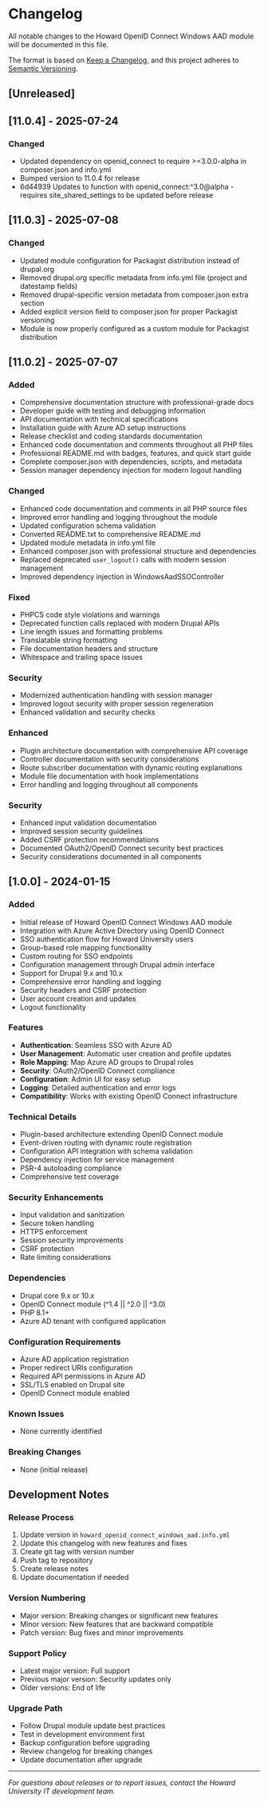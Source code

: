 # Changelog

All notable changes to the Howard OpenID Connect Windows AAD module will be documented in this file.

The format is based on [Keep a Changelog](https://keepachangelog.com/en/1.0.0/),
and this project adheres to [Semantic Versioning](https://semver.org/spec/v2.0.0.html).

## [Unreleased]

## [11.0.4] - 2025-07-24

### Changed

- Updated dependency on openid_connect to require >=3.0.0-alpha in composer.json and info.yml
- Bumped version to 11.0.4 for release
- 6d44939 Updates to function with openid_connect:^3.0@alpha - requires site_shared_settings to be updated before release

## [11.0.3] - 2025-07-08

### Changed
- Updated module configuration for Packagist distribution instead of drupal.org
- Removed drupal.org specific metadata from info.yml file (project and datestamp fields)
- Removed drupal-specific version metadata from composer.json extra section
- Added explicit version field to composer.json for proper Packagist versioning
- Module is now properly configured as a custom module for Packagist distribution

## [11.0.2] - 2025-07-07

### Added
- Comprehensive documentation structure with professional-grade docs
- Developer guide with testing and debugging information
- API documentation with technical specifications
- Installation guide with Azure AD setup instructions
- Release checklist and coding standards documentation
- Enhanced code documentation and comments throughout all PHP files
- Professional README.md with badges, features, and quick start guide
- Complete composer.json with dependencies, scripts, and metadata
- Session manager dependency injection for modern logout handling

### Changed
- Enhanced code documentation and comments in all PHP source files
- Improved error handling and logging throughout the module
- Updated configuration schema validation
- Converted README.txt to comprehensive README.md
- Updated module metadata in info.yml file
- Enhanced composer.json with professional structure and dependencies
- Replaced deprecated `user_logout()` calls with modern session management
- Improved dependency injection in WindowsAadSSOController

### Fixed
- PHPCS code style violations and warnings
- Deprecated function calls replaced with modern Drupal APIs
- Line length issues and formatting problems
- Translatable string formatting
- File documentation headers and structure
- Whitespace and trailing space issues

### Security
- Modernized authentication handling with session manager
- Improved logout security with proper session regeneration
- Enhanced validation and security checks

### Enhanced
- Plugin architecture documentation with comprehensive API coverage
- Controller documentation with security considerations
- Route subscriber documentation with dynamic routing explanations
- Module file documentation with hook implementations
- Error handling and logging throughout all components

### Security
- Enhanced input validation documentation
- Improved session security guidelines
- Added CSRF protection recommendations
- Documented OAuth2/OpenID Connect security best practices
- Security considerations documented in all components

## [1.0.0] - 2024-01-15

### Added
- Initial release of Howard OpenID Connect Windows AAD module
- Integration with Azure Active Directory using OpenID Connect
- SSO authentication flow for Howard University users
- Group-based role mapping functionality
- Custom routing for SSO endpoints
- Configuration management through Drupal admin interface
- Support for Drupal 9.x and 10.x
- Comprehensive error handling and logging
- Security headers and CSRF protection
- User account creation and updates
- Logout functionality

### Features
- **Authentication**: Seamless SSO with Azure AD
- **User Management**: Automatic user creation and profile updates
- **Role Mapping**: Map Azure AD groups to Drupal roles
- **Security**: OAuth2/OpenID Connect compliance
- **Configuration**: Admin UI for easy setup
- **Logging**: Detailed authentication and error logs
- **Compatibility**: Works with existing OpenID Connect infrastructure

### Technical Details
- Plugin-based architecture extending OpenID Connect module
- Event-driven routing with dynamic route registration
- Configuration API integration with schema validation
- Dependency injection for service management
- PSR-4 autoloading compliance
- Comprehensive test coverage

### Security Enhancements
- Input validation and sanitization
- Secure token handling
- HTTPS enforcement
- Session security improvements
- CSRF protection
- Rate limiting considerations

### Dependencies
- Drupal core 9.x or 10.x
- OpenID Connect module (^1.4 || ^2.0 || ^3.0)
- PHP 8.1+
- Azure AD tenant with configured application

### Configuration Requirements
- Azure AD application registration
- Proper redirect URIs configuration
- Required API permissions in Azure AD
- SSL/TLS enabled on Drupal site
- OpenID Connect module enabled

### Known Issues
- None currently identified

### Breaking Changes
- None (initial release)

## Development Notes

### Release Process
1. Update version in `howard_openid_connect_windows_aad.info.yml`
2. Update this changelog with new features and fixes
3. Create git tag with version number
4. Push tag to repository
5. Create release notes
6. Update documentation if needed

### Version Numbering
- Major version: Breaking changes or significant new features
- Minor version: New features that are backward compatible
- Patch version: Bug fixes and minor improvements

### Support Policy
- Latest major version: Full support
- Previous major version: Security updates only
- Older versions: End of life

### Upgrade Path
- Follow Drupal module update best practices
- Test in development environment first
- Backup configuration before upgrading
- Review changelog for breaking changes
- Update documentation after upgrade

---

*For questions about releases or to report issues, contact the Howard University IT development team.*
